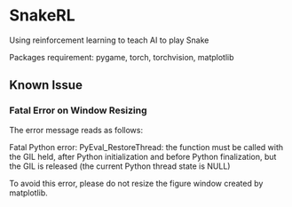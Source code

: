 # SnakeRL

Using reinforcement learning to teach AI to play Snake

Packages requirement: pygame, torch, torchvision, matplotlib

## Known Issue

### Fatal Error on Window Resizing

The error message reads as follows:

Fatal Python error: PyEval_RestoreThread: the function must be called with the GIL held, after Python initialization and before Python finalization, but the GIL is released (the current Python thread state is NULL)

To avoid this error, please do not resize the figure window created by matplotlib.
